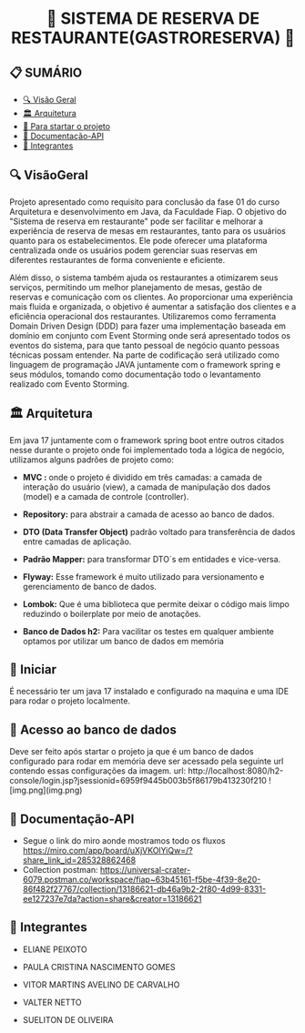 <h1 align="center">🌟 SISTEMA DE RESERVA DE RESTAURANTE(GASTRORESERVA)  🌟</h1>

<h2>📋 SUMÁRIO</h2>

- [🔍 Visão Geral](#-VisãoGeral)
- [🏛️ Arquitetura ](#-Arquitetura )
- [🚀 Para startar o projeto](#-Iniciar)
- [📖 Documentação-API](#-Documentação-API)
- [🤝 Integrantes](#-Integrantes)

## 🔍 VisãoGeral
<p>
Projeto apresentado como requisito para conclusão da fase 01 do curso Arquitetura e desenvolvimento em Java, da Faculdade Fiap. 
O objetivo do "Sistema de reserva em restaurante" pode ser facilitar e melhorar a experiência de reserva de mesas em restaurantes, tanto para os usuários quanto para os estabelecimentos. Ele pode oferecer uma plataforma centralizada onde os usuários podem gerenciar suas reservas em diferentes restaurantes de forma conveniente e eficiente. 

Além disso, o sistema também ajuda os restaurantes a otimizarem seus serviços, permitindo um melhor planejamento de mesas, gestão de reservas e comunicação com os clientes. Ao proporcionar uma experiência mais fluida e organizada, o objetivo é aumentar a satisfação dos clientes e a eficiência operacional dos restaurantes.
Utilizaremos como ferramenta Domain Driven Design (DDD) para fazer uma implementação baseada em domínio em conjunto com Event Storming onde será apresentado todos os eventos do sistema, para que tanto pessoal de negócio quanto pessoas técnicas possam entender.
Na parte de codificação será utilizado como linguagem de programação JAVA juntamente com o framework spring e seus módulos, tomando como documentação todo o levantamento realizado com Evento Storming.
</p>

## 🏛️ Arquitetura

Em java 17 juntamente com o framework  spring boot entre outros citados nesse durante o projeto onde foi implementado toda a lógica de negócio, utilizamos alguns padrões de projeto como:

- **MVC :** onde o projeto é dividido em três camadas: a camada de interação do usuário (view), a camada de manipulação dos dados (model) e a camada de controle (controller).

- **Repository:** para abstrair a camada de acesso ao banco de dados.

- **DTO (Data Transfer Object)** padrão voltado para transferência de dados entre camadas de aplicação.

- **Padrão Mapper:** para transformar DTO´s em entidades e vice-versa.
- **Flyway:** Esse framework é muito utilizado para versionamento e gerenciamento de banco de dados.
- **Lombok:** Que é uma biblioteca que permite deixar o código mais limpo reduzindo o boilerplate por meio de anotações.
- **Banco de Dados h2:** Para vacilitar os testes em qualquer ambiente optamos por utilizar um banco de dados em memória

## 🚀 Iniciar

É necessário ter um java 17 instalado e configurado na maquina e uma IDE para rodar o projeto localmente.

<h2>📖 Acesso ao banco de dados</h2>
Deve ser feito após startar o projeto ja que é um banco de dados configurado para rodar em memória deve ser acessado pela seguinte url contendo essas configurações da imagem.
url: http://localhost:8080/h2-console/login.jsp?jsessionid=6959f9445b003b5f86179b413230f210
![img.png](img.png)


## 📖 Documentação-API
- Segue o link do miro aonde mostramos todo os fluxos
https://miro.com/app/board/uXjVKOlYiQw=/?share_link_id=285328862468
- Collection postman: https://universal-crater-6079.postman.co/workspace/fiap~63b45161-f5be-4f39-8e20-86f482f27767/collection/13186621-db46a9b2-2f80-4d99-8331-ee127237e7da?action=share&creator=13186621

## 🤝 Integrantes

- ELIANE PEIXOTO 

- PAULA CRISTINA NASCIMENTO GOMES 

- VITOR MARTINS AVELINO DE CARVALHO

- VALTER NETTO

- SUELITON DE OLIVEIRA 
